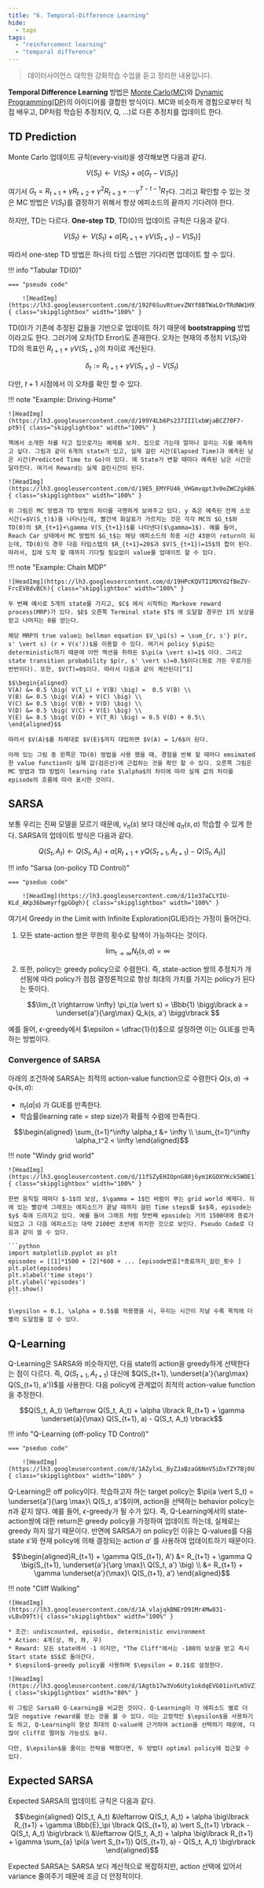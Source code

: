 ```yaml
---
title: "6. Temporal-Difference Learning"
hide:
  - tags
tags:
  - "reinforcement learning"
  - "temporal difference"
---
```


> 데이터사이언스 대학원 강화학습 수업을 듣고 정리한 내용입니다.

**Temporal Difference Learning** 방법은 [Monte Carlo(MC)](../chapter5/)와 [Dynamic Programming(DP)](../chapter4/)의 아이디어를 결합한 방식이다. MC와 비슷하게 경험으로부터 직접 배우고, DP처럼 학습된 추정치(V, Q, ...)로 다른 추정치를 업데이트 한다. 

## TD Prediction

Monte Carlo 업데이트 규칙(every-visit)을 생각해보면 다음과 같다.

$$V(S_t) \leftarrow V(S_t) + \alpha \lbrack G_t - V(S_t) \rbrack$$

여기서 $G_t = R_{t+1} + \gamma R_{t+2} + \gamma^2 R_{t+3} + \cdots \gamma^{T-t-1} R_{T}$다. 그리고 확인할 수 있는 것은 MC 방법은 $V(S_t)$를 결정하기 위해서 항상 에피소드의 끝까지 기다려야 한다.

하지만, TD는 다르다. **One-step TD**, TD(0)의 업데이트 규칙은 다음과 같다.

$$V(S_t) \leftarrow V(S_t) + \alpha \lbrack R_{t+1} + \gamma V(S_{t+1}) - V(S_t) \rbrack$$

따라서 one-step TD 방법은 하나의 타임 스텝만 기다리면 업데이트 할 수 있다. 


!!! info "Tabular TD(0)"

    === "pseudo code"

        ![HeadImg](https://lh3.googleusercontent.com/d/192F6SuvRtuevZNYf8BTWaLOrTRdNW1H9){ class="skipglightbox" width="100%" }

TD(0)가 기존에 추정된 값들을 기반으로 업데이트 하기 때문에 **bootstrapping** 방법이라고도 한다. 그러기에 오차(TD Error)도 존재한다. 오차는 현재의 추정치 $V(S_t)$와 TD의 목표인 $R_{t+1} + \gamma V(S_{t+1})$의 차이로 계산된다.

$$\delta_t := R_{t+1} + \gamma V(S_{t+1}) - V(S_t)$$

다만, $t+1$ 시점에서 이 오차를 확인 할 수 있다.

!!! note "Example: Driving-Home"

    ![HeadImg](https://lh3.googleusercontent.com/d/199Y4Lb6Ps237IIIlxbWjaBCZ70F7-pt9){ class="skipglightbox" width="100%" }

    책에서 소개한 차를 타고 집으로가는 예제를 보자. 집으로 가는데 얼마나 걸리는 지를 예측하고 싶다. 그림과 같이 6개의 state가 있고, 실제 걸린 시간(Elapsed Time)과 예측된 남은 시간(Predicted Time to Go)이 있다. 매 State가 변할 때마다 예측된 남은 시간은 달라진다. 여기서 Reward는 실제 걸린시간이 된다.

    ![HeadImg](https://lh3.googleusercontent.com/d/19E5_EMYFU46_VHGmvqpt3v0eZWC2gkB6){ class="skipglightbox" width="100%" }

    위 그림은 MC 방법과 TD 방법의 차이를 극명하게 보여주고 있다. y 축은 예측된 전체 소모 시간(=$V(S_t)$)을 나타나는데, 빨간색 화살표가 가르치는 것은 각각 MC의 $G_t$와 TD(0)의 $R_{t+1}+\gamma V(S_{t+1})$를 나타낸다($\gamma=1$). 예를 들어, Reach Car 상태에서 MC 방법의 $G_t$는 해당 에피소드의 최종 시간 43분이 return이 되는데, TD(0)의 경우 다음 타임스텝의 $R_{t+1}=20$과 $V(S_{t+1})=15$의 합이 된다. 따라서, 집에 도착 할 때까지 기다릴 필요없이 value를 업데이트 할 수 있다.

!!! note "Example: Chain MDP"

    ![HeadImg](https://lh3.googleusercontent.com/d/19HPcKQVTI1MXYd2fBeZV-FrcEV8dvBCh){ class="skipglightbox" width="100%" }

    두 번째 예시로 5개의 state를 가지고, $C$ 에서 시작하는 Markove reward process(MRP)가 있다. $E$ 오른쪽 Terminal state $T$ 에 도달할 경우만 1의 보상을 얻고 나머지는 0을 얻는다.

    해당 MRP의 true value는 bellman equation $V_\pi(s) = \sum_{r, s'} p(r, s' \vert s) (r + V(s'))$을 이용할 수 있다. 여기서 policy $\pi$는 deterministic하기 때문에 어떤 액션을 취하든 $\pi(a \vert s)=1$ 이다. 그리고 state transition probability $p(r, s' \vert s)=0.5$이다(좌로 가든 우로가든 반반이다). 또한, $V(T)=0$이다. 따라서 다음과 같이 계산된다[^1]

    $$\begin{aligned} 
    V(A) &= 0.5 \big( V(T_L) + V(B) \big) =  0.5 V(B) \\
    V(B) &= 0.5 \big( V(A) + V(C) \big) \\
    V(C) &= 0.5 \big( V(B) + V(D) \big) \\
    V(D) &= 0.5 \big( V(C) + V(E) \big) \\
    V(E) &= 0.5 \big( V(D) + V(T_R) \big) = 0.5 V(D) + 0.5\\
    \end{aligned}$$

    따라서 $V(A)$를 차례대로 $V(E)$까지 대입하면 $V(A) = 1/6$이 된다.

    아래 있는 그림 중 왼쪽은 TD(0) 방법을 사용 했을 때, 경험을 반복 할 때마다 emsimated 한 value function이 실제 값(검은선)에 근접하는 것을 확인 할 수 있다. 오른쪽 그림은 MC 방법과 TD 방법이 learning rate $\alpha$의 차이에 따라 실제 값의 차이를 episode의 흐름에 따라 표시한 것이다.

    
## SARSA

보통 우리는 진짜 모델을 모르기 때문에, $v_\pi(s)$ 보다 대신에 $q_\pi(s, a)$ 학습할 수 있게 한다. SARSA의 업데이트 방식은 다음과 같다.

$$Q(S_t, A_t) \leftarrow Q(S_t, A_t) + \alpha \lbrack R_{t+1} + \gamma Q(S_{t+1}, A_{t+1}) - Q(S_t, A_t) \rbrack$$

!!! info "Sarsa (on-policy TD Control)"

    === "pseduo code"

        ![HeadImg](https://lh3.googleusercontent.com/d/11e37aCLYIU-KLd_AKp36bwmyrfgpGOgh){ class="skipglightbox" width="100%" }

여기서 Greedy in the Limit with Infinite Exploration(GLIE)라는 가정이 들어간다. 

1. 모든 state-action 쌍은 무한의 횟수로 탐색이 가능하다는 것이다. 

    $$\lim_{t \rightarrow \infty} N_t(s, a) = \infty$$

2. 또한, policy는 greedy policy으로 수렴한다. 즉, state-action 쌍의 추정치가 개선됨에 따라 policy가 점점 결정론적으로 항상 최대의 가치를 가지는 policy가 된다는 뜻이다. 

    $$\lim_{t \rightarrow \infty} \pi_t(a \vert s) = \Bbb{1} \bigg\lbrack a = \underset{a'}{\arg\max}  Q_k(s, a') \bigg\rbrack $$

예를 들어, $\epsilon$-greedy에서 $\epsilon = \dfrac{1}{t}$으로 설정하면 이는 GLIE를 만족하는 방법이다. 

### Convergence of SARSA

아래의 조건하에 SARSA는 최적의 action-value function으로 수렴한다 $Q(s, a) \rightarrow q_*(s, a)$:

* $\pi_t(a \vert s)$ 가 GLIE를 만족한다.
* 학습률(learning rate = step size)가 확률적 수렴에 만족한다.

$$\begin{aligned} \sum_{t=1}^\infty \alpha_t &= \infty \\ \sum_{t=1}^\infty \alpha_t^2 < \infty \end{aligned}$$

!!! note "Windy grid world"

    ![HeadImg](https://lh3.googleusercontent.com/d/11fSZyEHIOpnG80j6ym1KGOXYKck5WOE1){ class="skipglightbox" width="100%" }

    한번 움직일 때마다 $-1$의 보상, $\gamma = 1$인 바람이 부는 grid world 예제다. 뒤에 있는 빨강색 그래프는 에피소드가 끝날 때까지 걸린 Time steps를 $x$축, episode는 $y$ 축에 드려지고 있다. 예를 들어 그래프 처럼 첫번째 eposide는 거의 1500대에 종료가 되었고 그 다음 에피소드는 대략 2100번 초반에 위치한 것으로 보인다. Pseudo Code로 다음과 같이 쓸 수 있다.

    ```python
    import matplotlib.pyplot as plt
    episodes = [[1]*1500 + [2]*600 + ... [episode번호]*종료까지_걸린_횟수 ]
    plt.plot(episodes)
    plt.xlabel('time steps')
    plt.ylabel('episodes')
    plt.show()
    ```

    $\epsilon = 0.1, \alpha = 0.5$를 적용했을 시, 우리는 시간이 지날 수록 목적에 더 빨리 도달함을 알 수 있다. 

## Q-Learning

Q-Learning은 SARSA와 비슷하지만, 다음 state의 action을 greedy하게 선택한다는 점이 다르다. 즉, $Q(S_{t+1}, A_{t+1})$ 대신에 $Q(S_{t+1}, \underset{a'}{\arg\max} Q(S_{t+1}, a'))$를 사용한다. 다음 policy에 관계없이 최적의 action-value function을 추정한다.

$$Q(S_t, A_t) \leftarrow Q(S_t, A_t) + \alpha \lbrack R_{t+1} + \gamma \underset{a}{\max} Q(S_{t+1}, a) - Q(S_t, A_t) \rbrack$$

!!! info "Q-Learning (off-policy TD Control)"

    === "pseduo code"

        ![HeadImg](https://lh3.googleusercontent.com/d/1AZylxL_ByZJaBzaG6NnV5iDxfZY7Bj0U){ class="skipglightbox" width="100%" }

Q-Learning은 off policy이다. 학습하고자 하는 target policy는 $\pi(a \vert S_t) = \underset{a'}{\arg \max}\ Q(S_t, a')$이며, action을 선택하는 behavior policy는 $\pi$과 같지 않다. 예를 들어, $\epsilon$-greedy가 될 수가 있다. 즉, Q-Learning에서의 state-action쌍에 대한 return은 greedy policy을 가정하여 업데이트 하는데, 실제로는 greedy 하지 않기 때문이다. 반면에 SARSA가 on policy인 이유는 Q-values를 다음 state $s'$와 현재 policy에 의해 결정되는 action $a'$ 를 사용하여 업데이트하기 때문이다.

$$\begin{aligned}R_{t+1} + \gamma Q(S_{t+1}, A') &= R_{t+1} + \gamma Q \big(S_{t+1}, \underset{a'}{\arg \max}\ Q(S_t, a') \big) \\ &= R_{t+1} + \gamma \underset{a'}{\max}\ Q(S_{t+1}, a') \end{aligned}$$

!!! note "Cliff Walking"

    ![HeadImg](https://lh3.googleusercontent.com/d/1A_vlajqkBNErD91Mr4Mw831-vLBvD9Tt){ class="skipglightbox" width="100%" }

    * 조건: undiscounted, episodic, deterministic environment
    * Action: 4개(상, 하, 좌, 우)
    * Reward: 모든 state에서 -1 이지만, "The Cliff"에서는 -100의 보상을 받고 즉시 Start state $S$로 돌아간다.
    * $\epsilon$-greedy policy를 사용하며 $\epsilon = 0.1$로 설정한다.

    ![HeadImg](https://lh3.googleusercontent.com/d/1Agtb17w3Vo6Uty1okdqEVG01inYLm5VZ){ class="skipglightbox" width="80%" }

    위 그림은 Sarsa와 Q-Learning을 비교한 것이다. Q-Learning이 각 에피소드 별로 더 많은 negative reward를 얻는 것을 볼 수 있다. 이는 고정적인 $\epsilon$을 사용하기도 하고, Q-Learning이 항상 최대의 Q-value에 근거하여 action을 선택하기 때문에, 더 많이 cliff로 떨어질 가능성도 높다. 
    
    다만, $\epsilon$을 줄이는 전략을 택했다면, 두 방법다 optimal policy에 접근할 수 있다. 

## Expected SARSA

Expected SARSA의 업데이트 규칙은 다음과 같다.


$$\begin{aligned} Q(S_t, A_t) &\leftarrow Q(S_t, A_t) + \alpha \big\lbrack R_{t+1} + \gamma \Bbb{E}_\pi \lbrack Q(S_{t+1}, a) \vert S_{t+1} \rbrack - Q(S_t, A_t) \big\rbrack \\
&\leftarrow Q(S_t, A_t) + \alpha \big\lbrack R_{t+1} + \gamma \sum_{a} \pi(a \vert S_{t+1}) Q(S_{t+1}, a) - Q(S_t, A_t) \big\rbrack  \end{aligned}$$

Expected SARSA는 SARSA 보다 계산적으로 복잡하지만, action 선택에 있어서 variance 줄여주기 때문에 조금 더 안정적이다.


[^1]: [Reinforcement Learning - How are these state values in MRP calculated?](https://datascience.stackexchange.com/questions/40899/reinforcement-learning-how-are-these-state-values-in-mrp-calculated)
